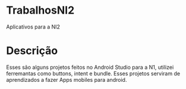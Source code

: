 # TrabalhosNI2
 Aplicativos para a NI2

 # Descrição 
 Esses são alguns projetos feitos no Android Studio para a N1,  utilizei ferremantas
 como buttons, intent e bundle. Esses projetos serviram de aprendizados a fazer Apps mobiles
 para android.

